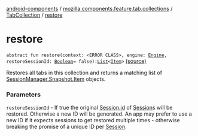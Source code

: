 [android-components](../../index.md) / [mozilla.components.feature.tab.collections](../index.md) / [TabCollection](index.md) / [restore](./restore.md)

# restore

`abstract fun restore(context: <ERROR CLASS>, engine: `[`Engine`](../../mozilla.components.concept.engine/-engine/index.md)`, restoreSessionId: `[`Boolean`](https://kotlinlang.org/api/latest/jvm/stdlib/kotlin/-boolean/index.html)` = false): `[`List`](https://kotlinlang.org/api/latest/jvm/stdlib/kotlin.collections/-list/index.html)`<`[`Item`](../../mozilla.components.browser.session/-session-manager/-snapshot/-item/index.md)`>` [(source)](https://github.com/mozilla-mobile/android-components/blob/master/components/feature/tab-collections/src/main/java/mozilla/components/feature/tab/collections/TabCollection.kt#L39)

Restores all tabs in this collection and returns a matching list of
[SessionManager.Snapshot.Item](../../mozilla.components.browser.session/-session-manager/-snapshot/-item/index.md) objects.

### Parameters

`restoreSessionId` - If true the original [Session.id](../../mozilla.components.browser.session/-session/id.md) of [Session](../../mozilla.components.browser.session/-session/index.md)s will be restored. Otherwise a new ID
will be generated. An app may prefer to use a new ID if it expects sessions to get restored multiple times -
otherwise breaking the promise of a unique ID per [Session](../../mozilla.components.browser.session/-session/index.md).